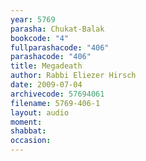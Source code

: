 ```yaml
---
year: 5769
parasha: Chukat-Balak
bookcode: "4"
fullparashacode: "406"
parashacode: "406"
title: Megadeath
author: Rabbi Eliezer Hirsch
date: 2009-07-04
archivecode: 57694061
filename: 5769-406-1
layout: audio
moment: 
shabbat: 
occasion: 
---
```


